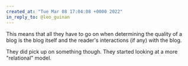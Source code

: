 ```yaml
---
created_at: "Tue Mar 08 17:04:08 +0000 2022"
in_reply_to: @leo_guinan
---
```


This means that all they have to go on when determining the quality of a blog is the blog itself and the reader's interactions (if any) with the blog.

They did pick up on something though. They started looking at a more "relational" model.